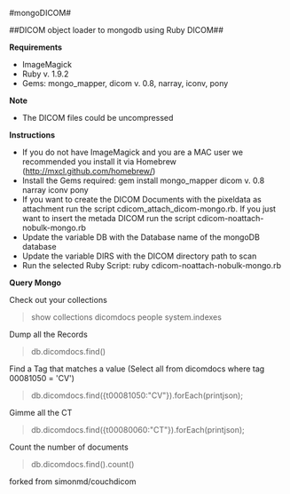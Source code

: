 #mongoDICOM#


##DICOM object loader to mongodb using Ruby DICOM##


**Requirements**

* ImageMagick
* Ruby v. 1.9.2
* Gems: mongo_mapper, dicom v. 0.8, narray, iconv, pony

**Note**

* The DICOM files could be uncompressed

**Instructions**

* If you do not have ImageMagick and you are a MAC user we recommended you install it via Homebrew (http://mxcl.github.com/homebrew/)
* Install the Gems required: gem install mongo_mapper dicom v. 0.8 narray iconv pony
* If you want to create the DICOM Documents with the pixeldata as attachment run the script cdicom_attach_dicom-mongo.rb. If you just want to insert the metada DICOM run the script cdicom-noattach-nobulk-mongo.rb
* Update the variable DB with the Database name of the mongoDB database 
* Update the variable DIRS with the DICOM directory path to scan
* Run the selected Ruby Script: ruby cdicom-noattach-nobulk-mongo.rb

**Query Mongo**

Check out your collections
> show collections
dicomdocs
people
system.indexes

Dump all the Records
> db.dicomdocs.find()

Find a Tag that matches a value
(Select all from dicomdocs where tag 00081050 = 'CV')
> db.dicomdocs.find({t00081050:"CV"}).forEach(printjson);

Gimme all the CT
> db.dicomdocs.find({t00080060:"CT"}).forEach(printjson);

Count the number of documents
> db.dicomdocs.find().count()

forked from simonmd/couchdicom